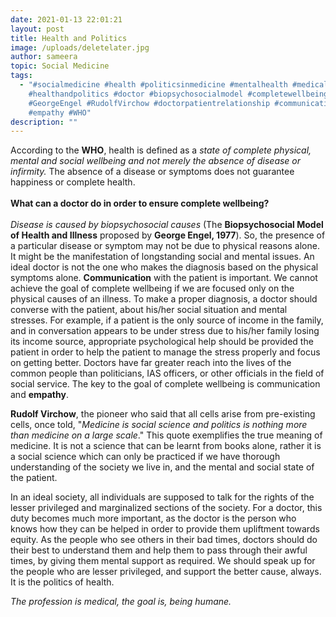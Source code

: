 ```yaml
---
date: 2021-01-13 22:01:21
layout: post
title: Health and Politics
image: /uploads/deletelater.jpg
author: sameera
topic: Social Medicine
tags:
  - "#socialmedicine #health #politicsinmedicine #mentalhealth #medicalethics
    #healthandpolitics #doctor #biopsychosocialmodel #completewellbeing
    #GeorgeEngel #RudolfVirchow #doctorpatientrelationship #communication
    #empathy #WHO"
description: ""
---
```

According to the **WHO**, health is defined as a *state of complete physical, mental and social wellbeing and not merely the absence of disease or infirmity.* The absence of a disease or symptoms does not guarantee happiness or complete health.\
\
**What can a doctor do in order to ensure complete wellbeing?**\
\
*Disease is caused by biopsychosocial causes* (The **Biopsychosocial Model of Health and Illness** proposed by **George Engel, 1977**). So, the presence of a particular disease or symptom may not be due to physical reasons alone. It might be the manifestation of longstanding social and mental issues. An ideal doctor is not the one who makes the diagnosis based on the physical symptoms alone. **Communication** with the patient is important. We cannot achieve the goal of complete wellbeing if we are focused only on the physical causes of an illness. To make a proper diagnosis, a doctor should converse with the patient, about his/her social situation and mental stresses. For example, if a patient is the only source of income in the family, and in conversation appears to be under stress due to his/her family losing its income source, appropriate psychological help should be provided the patient in order to help the patient to manage the stress properly and focus on getting better. Doctors have far greater reach into the lives of the common people than politicians, IAS officers, or other officials in the field of social service. The key to the goal of complete wellbeing is communication and **empathy**.

**Rudolf Virchow**, the pioneer who said that all cells arise from pre-existing cells, once told, "*Medicine is social science and politics is nothing more than medicine on a large scale*." This quote exemplifies the true meaning of medicine. It is not a science that can be learnt from books alone, rather it is a social science which can only be practiced if we have thorough understanding of the society we live in, and the mental and social state of the patient.

In an ideal society, all individuals are supposed to talk for the rights of the lesser privileged and marginalized sections of the society. For a doctor, this duty becomes much more important, as the doctor is the person who knows how they can be helped in order to provide them upliftment towards equity. As the people who see others in their bad times, doctors should do their best to understand them and help them to pass through their awful times, by giving them mental support as required. We should speak up for the people who are lesser privileged, and support the better cause, always. It is the politics of health.

*The profession is medical, the goal is, being humane.*